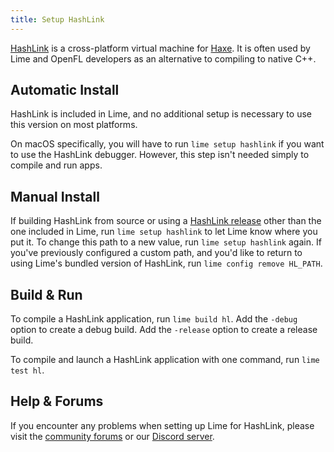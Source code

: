 ```yaml
---
title: Setup HashLink
---
```


[HashLink](https://hashlink.haxe.org) is a cross-platform virtual machine for [Haxe](https://haxe.org/). It is often used by Lime and OpenFL developers as an alternative to compiling to native C++.

## Automatic Install

HashLink is included in Lime, and no additional setup is necessary to use this version on most platforms.

On macOS specifically, you will have to run `lime setup hashlink` if you want to use the HashLink debugger. However, this step isn't needed simply to compile and run apps.

## Manual Install

If building HashLink from source or using a [HashLink release](https://github.com/HaxeFoundation/hashlink/releases) other than the one included in Lime, run `lime setup hashlink` to let Lime know where you put it. To change this path to a new value, run `lime setup hashlink` again. If you've previously configured a custom path, and you'd like to return to using Lime's bundled version of HashLink, run `lime config remove HL_PATH`.

## Build & Run

To compile a HashLink application, run `lime build hl`. Add the `-debug` option to create a debug build. Add the `-release` option to create a release build.

To compile and launch a HashLink application with one command, run `lime test hl`.

## Help & Forums

If you encounter any problems when setting up Lime for HashLink, please visit the [community forums](http://community.openfl.org/c/help) or our [Discord server](https://discord.gg/tDgq8EE).
